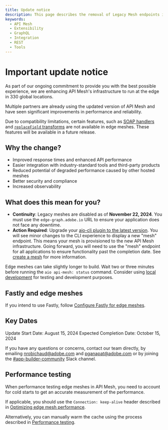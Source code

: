 ```yaml
---
title: Update notice
description: This page describes the removal of Legacy Mesh endpoints in favor of Edge Mesh endpoints.
keywords:
  - API Mesh
  - Extensibility
  - GraphQL
  - Integration
  - REST
  - Tools
---
```


# Important update notice

As part of our ongoing commitment to provide you with the best possible experience, we are enhancing API Mesh's infrastructure to run at the edge in 330 global locations.

Multiple partners are already using the updated version of API Mesh and have seen significant improvements in performance and reliability.

<InlineAlert variant="info" slots="text"/>

Due to compatibility limitations, certain features, such as [SOAP handlers](../basic/handlers/soap.md) and [`replaceField` transforms](../basic/transforms/replace-field.md) are not available in edge meshes. These features will be available in a future release.

## Why the change?

- Improved response times and enhanced API performance
- Easier integration with industry-standard tools and third-party products
- Reduced potential of degraded performance caused by other hosted meshes
- Better security and compliance
- Increased observability

## What does this mean for you?

- **Continuity**: Legacy meshes are disabled as of **November 22, 2024**. You must use the `edge-graph.adobe.io` URL to ensure your application does not face any downtime.
- **Action Required**: Upgrade your [aio-cli plugin to the latest version](./upgrade.md#upgrade-versions). You will see minor changes to the CLI experience to display a new "mesh" endpoint. This means your mesh is provisioned to the new API Mesh infrastructure. Going forward, you will need to use the "mesh" endpoint for all applications to ensure functionality past the completion date. See [create a mesh](../basic/create-mesh.md#access-your-mesh-urls) for more information.

<InlineAlert variant="info" slots="text"/>

Edge meshes can take slightly longer to build. Wait two or three minutes before running the `aio api-mesh: status` command. Consider using [local development](../advanced/developer-tools.md#local-development-files) for testing and development purposes.

## Fastly and edge meshes

If you intend to use Fastly, follow [Configure Fastly for edge meshes](../advanced/caching/fastly.md).

## Key Dates

Update Start Date: August 15, 2024
Expected Completion Date: October 15, 2024

If you have any questions or concerns, contact our team directly, by emailing nrobichaud@adobe.com and pganapat@adobe.com or by joining the [#app-builder-community](https://magentocommeng.slack.com/archives/C04KT43Q75K) Slack channel.

## Performance testing

When performance testing edge meshes in API Mesh, you need to account for cold starts to get an accurate measurement of the performance.

If applicable, you should use the `Connection: keep-alive` header described in [Optimizing edge mesh performance](../basic/create-mesh.md#optimizing-edge-mesh-performance).

Alternatively, you can manually warm the cache using the process described in [Performance testing](../best-practices/performance.md#performance-testing).
